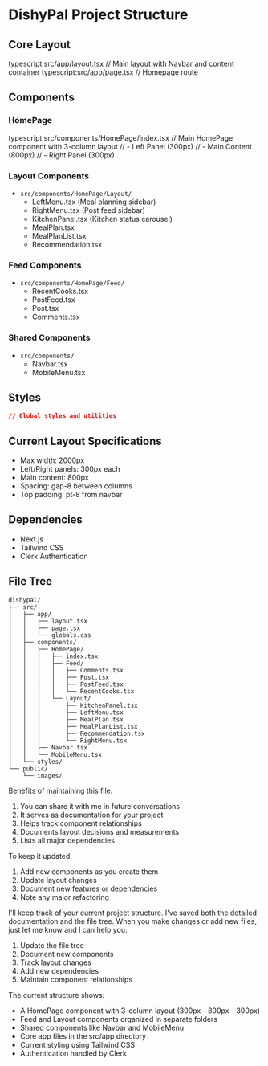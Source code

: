 # DishyPal Project Structure

## Core Layout 
typescript:src/app/layout.tsx
// Main layout with Navbar and content container
typescript:src/app/page.tsx
// Homepage route

## Components

### HomePage
typescript:src/components/HomePage/index.tsx
// Main HomePage component with 3-column layout
// - Left Panel (300px)
// - Main Content (800px)
// - Right Panel (300px)

### Layout Components
- `src/components/HomePage/Layout/`
  - LeftMenu.tsx (Meal planning sidebar)
  - RightMenu.tsx (Post feed sidebar)
  - KitchenPanel.tsx (Kitchen status carousel)
  - MealPlan.tsx
  - MealPlanList.tsx
  - Recommendation.tsx

### Feed Components
- `src/components/HomePage/Feed/`
  - RecentCooks.tsx
  - PostFeed.tsx
  - Post.tsx
  - Comments.tsx

### Shared Components
- `src/components/`
  - Navbar.tsx
  - MobileMenu.tsx

## Styles
```css:src/app/globals.css
// Global styles and utilities
```

## Current Layout Specifications
- Max width: 2000px
- Left/Right panels: 300px each
- Main content: 800px
- Spacing: gap-8 between columns
- Top padding: pt-8 from navbar

## Dependencies
- Next.js
- Tailwind CSS
- Clerk Authentication

## File Tree
```
dishypal/
├── src/
│   ├── app/
│   │   ├── layout.tsx
│   │   ├── page.tsx
│   │   └── globals.css
│   ├── components/
│   │   ├── HomePage/
│   │   │   ├── index.tsx
│   │   │   ├── Feed/
│   │   │   │   ├── Comments.tsx
│   │   │   │   ├── Post.tsx
│   │   │   │   ├── PostFeed.tsx
│   │   │   │   └── RecentCooks.tsx
│   │   │   └── Layout/
│   │   │       ├── KitchenPanel.tsx
│   │   │       ├── LeftMenu.tsx
│   │   │       ├── MealPlan.tsx
│   │   │       ├── MealPlanList.tsx
│   │   │       ├── Recommendation.tsx
│   │   │       └── RightMenu.tsx
│   │   ├── Navbar.tsx
│   │   └── MobileMenu.tsx
│   └── styles/
└── public/
    └── images/
```




Benefits of maintaining this file:
1. You can share it with me in future conversations
2. It serves as documentation for your project
3. Helps track component relationships
4. Documents layout decisions and measurements
5. Lists all major dependencies

To keep it updated:
1. Add new components as you create them
2. Update layout changes
3. Document new features or dependencies
4. Note any major refactoring

I'll keep track of your current project structure. I've saved both the detailed documentation and the file tree.
When you make changes or add new files, just let me know and I can help you:
1. Update the file tree
2. Document new components
3. Track layout changes
4. Add new dependencies
5. Maintain component relationships

The current structure shows:
- A HomePage component with 3-column layout (300px - 800px - 300px)
- Feed and Layout components organized in separate folders
- Shared components like Navbar and MobileMenu
- Core app files in the src/app directory
- Current styling using Tailwind CSS
- Authentication handled by Clerk
